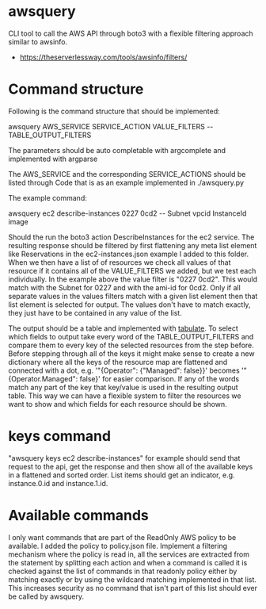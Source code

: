 # awsquery

CLI tool to call the AWS API through boto3 with a flexible filtering approach similar to awsinfo.

* https://theserverlessway.com/tools/awsinfo/filters/

# Command structure

Following is the command structure that should be implemented:

awsquery AWS_SERVICE SERVICE_ACTION VALUE_FILTERS -- TABLE_OUTPUT_FILTERS

The parameters should be auto completable with argcomplete and implemented with argparse

The AWS_SERVICE and the corresponding SERVICE_ACTIONS should be listed through Code that is as an example implemented in ./awsquery.py

The example command:

awsquery ec2 describe-instances 0227 0cd2 -- Subnet vpcid InstanceId image

Should the run the boto3 action DescribeInstances for the ec2 service. The resulting response should be filtered by first flattening any meta list element like Reservations in the ec2-instances.json example I added to this folder. When we then have a list of of resources we check all values of that resource if it contains all of the VALUE_FILTERS we added, but we test each individually. In the example above the value filter is "0227 0cd2". This would match with the Subnet for 0227 and with the ami-id for 0cd2. Only if all separate values in the values filters match with a given list element then that list element is selected for output. The values don't have to match exactly, they just have to be contained in any value of the list.

The output should be a table and implemented with [tabulate](https://pypi.org/project/tabulate/). To select which fields to output take every word of the TABLE_OUTPUT_FILTERS and compare them to every key of the selected resources from the step before. Before stepping through all of the keys it might make sense to create a new dictionary where all the keys of the resource map are flattened and connected with a dot, e.g. '"{Operator": {"Managed": false}}' becomes '"{Operator.Managed": false}' for easier comparison. If any of the words match any part of the key that key/value is used in the resulting output table. This way we can have a flexible system to filter the resources we want to show and which fields for each resource should be shown.

# keys command

"awsquery keys ec2 describe-instances" for example should send that request to the api, get the response and then show all of the available keys in a flattened and sorted order. List items should get an indicator, e.g. instance.0.id and instance.1.id.

# Available commands

I only want commands that are part of the ReadOnly AWS policy to be available. I added the policy to policy.json file. Implement a filtering mechanism where the policy is read in, all the services are extracted from the statement by splitting each action and when a command is called it is checked against the list of commands in that readonly policy either by matching exactly or by using the wildcard matching implemented in that list. This increases security as no command that isn't part of this list should ever be called by awsquery.